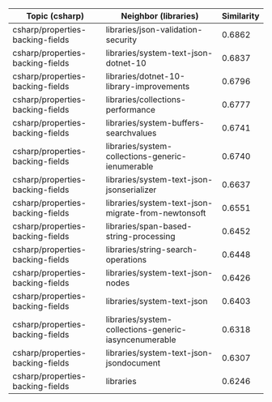 | Topic (csharp) | Neighbor (libraries) | Similarity |
|-------------|-------------------|------------|
| csharp/properties-backing-fields | libraries/json-validation-security | 0.6862 |
| csharp/properties-backing-fields | libraries/system-text-json-dotnet-10 | 0.6837 |
| csharp/properties-backing-fields | libraries/dotnet-10-library-improvements | 0.6796 |
| csharp/properties-backing-fields | libraries/collections-performance | 0.6777 |
| csharp/properties-backing-fields | libraries/system-buffers-searchvalues | 0.6741 |
| csharp/properties-backing-fields | libraries/system-collections-generic-ienumerable | 0.6740 |
| csharp/properties-backing-fields | libraries/system-text-json-jsonserializer | 0.6637 |
| csharp/properties-backing-fields | libraries/system-text-json-migrate-from-newtonsoft | 0.6551 |
| csharp/properties-backing-fields | libraries/span-based-string-processing | 0.6452 |
| csharp/properties-backing-fields | libraries/string-search-operations | 0.6448 |
| csharp/properties-backing-fields | libraries/system-text-json-nodes | 0.6426 |
| csharp/properties-backing-fields | libraries/system-text-json | 0.6403 |
| csharp/properties-backing-fields | libraries/system-collections-generic-iasyncenumerable | 0.6318 |
| csharp/properties-backing-fields | libraries/system-text-json-jsondocument | 0.6307 |
| csharp/properties-backing-fields | libraries | 0.6246 |
